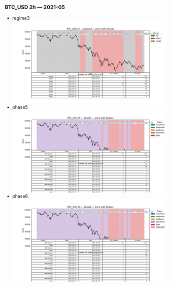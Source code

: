### BTC_USD 2h — 2021-05

- regime3
![BTC_USD_2h_regime3_2021-05_phase_price.png](outputs/fourier/phase_monthly/BTC_USD/2h/2021/2021-05/BTC_USD_2h_regime3_2021-05_phase_price.png)
- phase5
![BTC_USD_2h_phase5_2021-05_phase_price.png](outputs/fourier/phase_monthly/BTC_USD/2h/2021/2021-05/BTC_USD_2h_phase5_2021-05_phase_price.png)
- phase6
![BTC_USD_2h_phase6_2021-05_phase_price.png](outputs/fourier/phase_monthly/BTC_USD/2h/2021/2021-05/BTC_USD_2h_phase6_2021-05_phase_price.png)